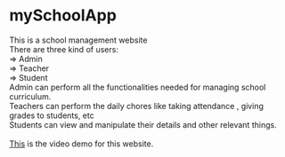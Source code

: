 # mySchoolApp
This is a school management website
</br>There are three kind of users:
</br>=> Admin
</br>=> Teacher
</br>=> Student
</br>Admin can perform all the functionalities needed for managing school curriculum.
</br>Teachers can perform the daily chores like taking attendance , giving grades to students, etc
</br>Students can view and manipulate their details and other relevant things.
</br>
</br>[This](drive.google.com/file/d/19JBilrz3O31mi43CP_JZF1IGlGDNqlTD/view?usp=sharing) is the video demo for this website.
